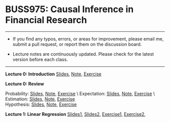 # BUSS975: Causal Inference in Financial Research

---

- If you find any typos, errors, or areas for improvement, please email me, submit a pull request, or report them on the discussion board.

- Lecture notes are continuously updated. Please check for the latest version before each class.

---


**Lecture 0: Introduction**
[Slides](https://github.com/chung-jiwoong/BUSS975-Slides/blob/main/notes/00_Introduction/00_Introduction.pdf),
[Note](https://github.com/chung-jiwoong/BUSS975-Slides/blob/main/notes/00_Introduction/Intro.pdf), 
[Exercise](https://github.com/chung-jiwoong/BUSS975-Slides/blob/main/notes/00_Introduction/00_introduction_PS.pdf)


**Lecture 0: Review**

Probability: [Slides](https://github.com/chung-jiwoong/BUSS975-Slides/blob/main/notes/00_Review/00_review_A.pdf),
[Note](https://github.com/chung-jiwoong/BUSS975-Slides/blob/main/notes/00_Review/review_A.pdf),
[Exercise](https://github.com/chung-jiwoong/BUSS975-Slides/blob/main/notes/00_Review/00_review_A_PS.pdf) \ 
Expectation: [Slides](https://github.com/chung-jiwoong/BUSS975-Slides/blob/main/notes/00_Review/00_review_B.pdf), 
[Note](https://github.com/chung-jiwoong/BUSS975-Slides/blob/main/notes/00_Review/review_B.pdf),
[Exercise](https://github.com/chung-jiwoong/BUSS975-Slides/blob/main/notes/00_Review/00_review_B_PS.pdf) \ 
Estimation: [Slides](https://github.com/chung-jiwoong/BUSS975-Slides/blob/main/notes/00_Review/00_review_C.pdf), 
[Note](https://github.com/chung-jiwoong/BUSS975-Slides/blob/main/notes/00_Review/review_C.pdf),
[Exercise](https://github.com/chung-jiwoong/BUSS975-Slides/blob/main/notes/00_Review/00_review_C_PS.pdf)  \
Hypothesis: [Slides](https://github.com/chung-jiwoong/BUSS975-Slides/blob/main/notes/00_Review/00_review_D.pdf), 
[Note](https://github.com/chung-jiwoong/BUSS975-Slides/blob/main/notes/00_Review/review_D.pdf),
[Exercise](https://github.com/chung-jiwoong/BUSS975-Slides/blob/main/notes/00_Review/00_review_D_PS.pdf) 
    

**Lecture 1: Linear Regression**
[Slides1](https://github.com/chung-jiwoong/BUSS975-Slides/blob/main/notes/01_Regression/01_linear_regression1.pdf), 
[Slides2](https://github.com/chung-jiwoong/BUSS975-Slides/blob/main/notes/01_Regression/01_linear_regression2.pdf),
[Exercise1](https://github.com/chung-jiwoong/BUSS975-Slides/blob/main/notes/01_Regression/01_linear_regression1_PS.pdf), 
[Exercise2](https://github.com/chung-jiwoong/BUSS975-Slides/blob/main/notes/01_Regression/01_linear_regression2_PS.pdf), 